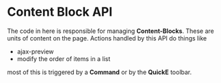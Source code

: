 ﻿
# Content Block API

The code in here is responsible for managing **Content-Blocks**. 
These are units of content on the page. Actions handled by this API do things like

* ajax-preview
* modify the order of items in a list

most of this is triggered by a **Command** or by the **QuickE** toolbar.